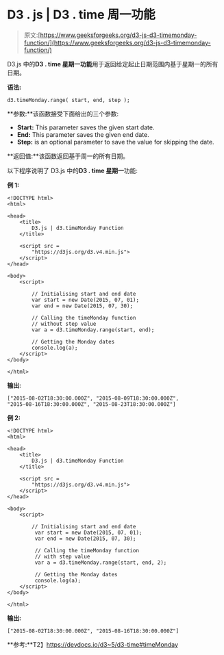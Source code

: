 # D3 . js | D3 . time 周一功能

> 原文:[https://www.geeksforgeeks.org/d3-js-d3-timemonday-function/](https://www.geeksforgeeks.org/d3-js-d3-timemonday-function/)

D3.js 中的**D3 . time 星期一功能**用于返回给定起止日期范围内基于星期一的所有日期。

**语法:**

```
d3.timeMonday.range( start, end, step );
```

**参数:**该函数接受下面给出的三个参数:

*   **Start:** This parameter saves the given start date.
*   **End:** This parameter saves the given end date.
*   **Step:** is an optional parameter to save the value for skipping the date.

**返回值:**该函数返回基于周一的所有日期。

以下程序说明了 D3.js 中的**D3 . time 星期一**功能:

**例 1:**

```
<!DOCTYPE html>
<html>

<head>
    <title>
        D3.js | d3.timeMonday Function
    </title>

    <script src = 
        "https://d3js.org/d3.v4.min.js">
    </script>
</head>

<body>
    <script>

        // Initialising start and end date
        var start = new Date(2015, 07, 01);
        var end = new Date(2015, 07, 30);

        // Calling the timeMonday function
        // without step value
        var a = d3.timeMonday.range(start, end);

        // Getting the Monday dates
        console.log(a);
    </script>
</body>

</html>    
```

**输出:**

```
["2015-08-02T18:30:00.000Z", "2015-08-09T18:30:00.000Z", 
"2015-08-16T18:30:00.000Z", "2015-08-23T18:30:00.000Z"]

```

**例 2:**

```
<!DOCTYPE html>
<html>

<head>
    <title>
        D3.js | d3.timeMonday Function
    </title>

    <script src = 
        "https://d3js.org/d3.v4.min.js">
    </script>
</head>

<body>
    <script>

        // Initialising start and end date
         var start = new Date(2015, 07, 01);
         var end = new Date(2015, 07, 30);

         // Calling the timeMonday function
         // with step value
         var a = d3.timeMonday.range(start, end, 2);

         // Getting the Monday dates
         console.log(a);
    </script>
</body>

</html>                    
```

**输出:**

```
["2015-08-02T18:30:00.000Z", "2015-08-16T18:30:00.000Z"]

```

**参考:**T2】https://devdocs.io/d3~5/d3-time#timeMonday